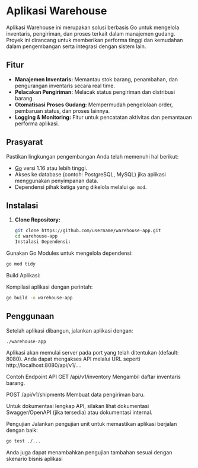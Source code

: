 <!-- @format -->

# Aplikasi Warehouse

Aplikasi Warehouse ini merupakan solusi berbasis Go untuk mengelola inventaris,
pengiriman, dan proses terkait dalam manajemen gudang. Proyek ini dirancang
untuk memberikan performa tinggi dan kemudahan dalam pengembangan serta
integrasi dengan sistem lain.

## Fitur

- **Manajemen Inventaris:** Memantau stok barang, penambahan, dan pengurangan
  inventaris secara real time.
- **Pelacakan Pengiriman:** Melacak status pengiriman dan distribusi barang.
- **Otomatisasi Proses Gudang:** Mempermudah pengelolaan order, pembaruan
  status, dan proses lainnya.
- **Logging & Monitoring:** Fitur untuk pencatatan aktivitas dan pemantauan
  performa aplikasi.

## Prasyarat

Pastikan lingkungan pengembangan Anda telah memenuhi hal berikut:

- [Go](https://golang.org/dl/) versi 1.16 atau lebih tinggi.
- Akses ke database (contoh: PostgreSQL, MySQL) jika aplikasi menggunakan
  penyimpanan data.
- Dependensi pihak ketiga yang dikelola melalui `go mod`.

## Instalasi

1. **Clone Repository:**

   ```bash
   git clone https://github.com/username/warehouse-app.git
   cd warehouse-app
   Instalasi Dependensi:
   ```

Gunakan Go Modules untuk mengelola dependensi:

```bash
go mod tidy
```

Build Aplikasi:

Kompilasi aplikasi dengan perintah:

```bash
go build -o warehouse-app
```

## Penggunaan

Setelah aplikasi dibangun, jalankan aplikasi dengan:

```bash
./warehouse-app
```

Aplikasi akan memulai server pada port yang telah ditentukan (default: 8080).
Anda dapat mengakses API melalui URL seperti http://localhost:8080/api/v1/....

Contoh Endpoint API GET /api/v1/inventory Mengambil daftar inventaris barang.

POST /api/v1/shipments Membuat data pengiriman baru.

Untuk dokumentasi lengkap API, silakan lihat dokumentasi Swagger/OpenAPI (jika
tersedia) atau dokumentasi internal.

Pengujian Jalankan pengujian unit untuk memastikan aplikasi berjalan dengan
baik:

```bash
go test ./...
```

Anda juga dapat menambahkan pengujian tambahan sesuai dengan skenario bisnis
aplikasi
